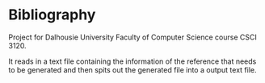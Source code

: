 Bibliography
============

Project for Dalhousie University Faculty of Computer Science course CSCI 3120.

It reads in a text file containing the information of the reference that needs to be generated and then spits out the generated file into a output text file.
